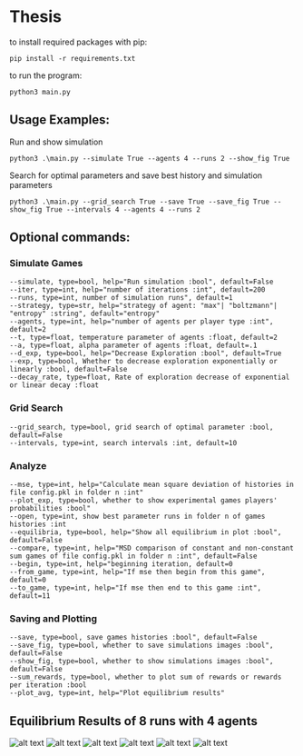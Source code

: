 # Thesis
to install required packages with pip: 
```console
pip install -r requirements.txt
```
to run the program: 
```console
python3 main.py
```
## Usage Examples: 
Run and show simulation 
```console
python3 .\main.py --simulate True --agents 4 --runs 2 --show_fig True
```
Search for optimal parameters and save best history and simulation parameters
```console
python3 .\main.py --grid_search True --save True --save_fig True --show_fig True --intervals 4 --agents 4 --runs 2 
```
## Optional commands: 
### Simulate Games 
```console
--simulate, type=bool, help="Run simulation :bool", default=False
--iter, type=int, help="number of iterations :int", default=200
--runs, type=int, number of simulation runs", default=1
--strategy, type=str, help="strategy of agent: "max"| "boltzmann"| "entropy" :string", default="entropy"
--agents, type=int, help="number of agents per player type :int", default=2
--t, type=float, temperature parameter of agents :float, default=2
--a, type=float, alpha parameter of agents :float, default=.1
--d_exp, type=bool, help="Decrease Exploration :bool", default=True
--exp, type=bool, Whether to decrease exploration exponentially or linearly :bool, default=False
--decay_rate, type=float, Rate of exploration decrease of exponential or linear decay :float
```
### Grid Search
```console
--grid_search, type=bool, grid search of optimal parameter :bool, default=False
--intervals, type=int, search intervals :int, default=10
```
### Analyze 
```console
--mse, type=int, help="Calculate mean square deviation of histories in file config.pkl in folder n :int"
--plot_exp, type=bool, whether to show experimental games players' probabilities :bool"
--open, type=int, show best parameter runs in folder n of games histories :int
--equilibria, type=bool, help="Show all equilibrium in plot :bool", default=False
--compare, type=int, help="MSD comparison of constant and non-constant sum games of file config.pkl in folder n :int", default=False
--begin, type=int, help="beginning iteration, default=0
--from_game, type=int, help="If mse then begin from this game", default=0
--to_game, type=int, help="If mse then end to this game :int", default=11
```
### Saving and Plotting
```console
--save, type=bool, save games histories :bool", default=False
--save_fig, type=bool, whether to save simulations images :bool", default=False
--show_fig, type=bool, whether to show simulations images :bool", default=False
--sum_rewards, type=bool, whether to plot sum of rewards or rewards per iteration :bool
--plot_avg, type=int, help="Plot equilibrium results"
```
## Equilibrium Results of 8 runs with 4 agents
![alt text](https://github.com/claCase97/Thesis/blob/master/data/game_histories/1/RP.png?raw=true)
![alt text](https://github.com/claCase97/Thesis/blob/master/data/game_histories/1/Dy.png?raw=true)
![alt text](https://github.com/claCase97/Thesis/blob/master/data/game_histories/1/avg_dist.png?raw=true)
![alt text](https://github.com/claCase97/Thesis/blob/master/data/game_histories/1/avg_dist_compare.png?raw=true)
![alt text](https://github.com/claCase97/Thesis/blob/master/data/game_histories/1/params_spaceinitialτα.png?raw=true)
![alt text](https://github.com/claCase97/Thesis/blob/master/data/game_histories/1/games_const_non_bar_begin-150.png?raw=true)
